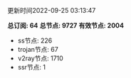 更新时间2022-09-25 03:13:47

**总订阅: 64**
**总节点: 9727**
**有效节点: 2004**
- ss节点: 226
- trojan节点: 67
- v2ray节点: 1710
- ssr节点: 1
